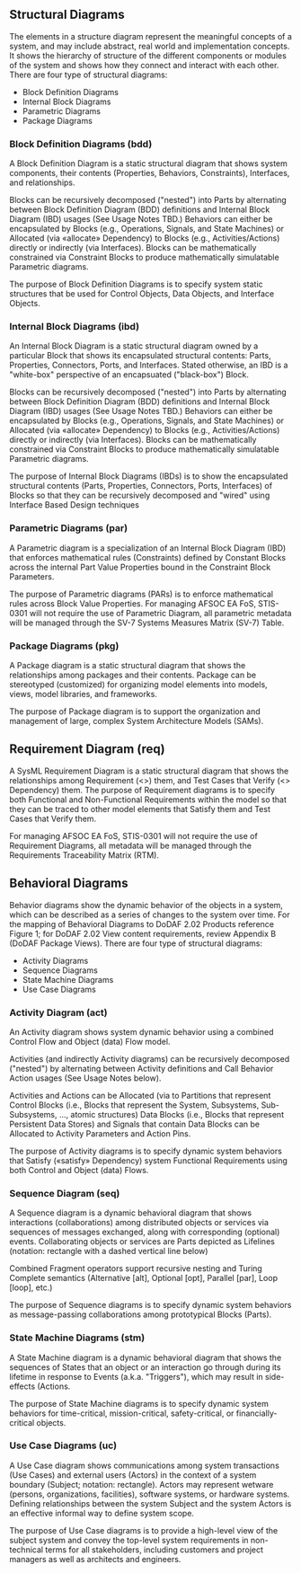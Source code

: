## Structural Diagrams 
The elements in a structure diagram represent the meaningful concepts of a system, and may include abstract, real world and implementation concepts. It shows the hierarchy of structure of the different components or modules of the system and shows how they connect and interact with each other. There are four type of structural diagrams:

- Block Definition Diagrams 
- Internal Block Diagrams 
- Parametric Diagrams
- Package Diagrams  

### Block Definition Diagrams (bdd) 
A Block Definition Diagram is a static structural diagram that shows system components, their contents (Properties, Behaviors, Constraints), Interfaces, and relationships. 

Blocks can be recursively decomposed ("nested") into Parts by alternating between Block Definition Diagram (BDD) definitions and Internal Block Diagram (IBD) usages (See Usage Notes TBD.) 
Behaviors can either be encapsulated by Blocks (e.g., Operations, Signals, and State Machines) or Allocated (via «allocate» Dependency) to Blocks (e.g., Activities/Actions) directly or indirectly (via Interfaces). 
Blocks can be mathematically constrained via Constraint Blocks to produce mathematically simulatable Parametric diagrams.  
 
The purpose of Block Definition Diagrams is to specify system static structures that be used for Control Objects, Data Objects, and Interface Objects. 

### Internal Block Diagrams (ibd) 
An Internal Block Diagram is a static structural diagram owned by a particular Block that shows its encapsulated structural contents: Parts, Properties, Connectors, Ports, and Interfaces. Stated otherwise, an IBD is a "white-box" perspective of an encapsuated ("black-box") Block. 

Blocks can be recursively decomposed ("nested") into Parts by alternating between Block Definition Diagram (BDD) definitions and Internal Block Diagram (IBD) usages (See Usage Notes TBD.) 
Behaviors can either be encapsulated by Blocks (e.g., Operations, Signals, and State Machines) or Allocated (via «allocate» Dependency) to Blocks (e.g., Activities/Actions) directly or indirectly (via Interfaces). 
Blocks can be mathematically constrained via Constraint Blocks to produce mathematically simulatable Parametric diagrams. 
 
The purpose of Internal Block Diagrams (IBDs) is to show the encapsulated structural contents (Parts, Properties, Connectors, Ports, Interfaces) of Blocks so that they can be recursively decomposed and "wired" using Interface Based Design techniques 

### Parametric Diagrams (par) 
A Parametric diagram is a specialization of an Internal Block Diagram (IBD) that enforces mathematical rules (Constraints) defined by Constant Blocks across the internal Part Value Properties bound in the Constraint Block Parameters. 

The purpose of Parametric diagrams (PARs) is to enforce mathematical rules across Block Value Properties. For managing AFSOC EA FoS, STIS-0301 will not require the use of Parametric Diagram, all parametric metadata will be managed through the SV-7 Systems Measures Matrix (SV-7) Table. 

### Package Diagrams (pkg) 
A Package diagram is a static structural diagram that shows the relationships among packages and their contents. Package can be stereotyped (customized) for organizing model elements into models, views, model libraries, and frameworks. 

The purpose of Package diagram is to support the organization and management of large, complex System Architecture Models (SAMs). 

## Requirement Diagram (req) 
A SysML Requirement Diagram is a static structural diagram that shows the relationships among Requirement (<<requirements>>) them, and Test Cases that Verify (<<verify>> Dependency) them. The purpose of Requirement diagrams is to specify both Functional and Non-Functional Requirements within the model so that they can be traced to other model elements that Satisfy them and Test Cases that Verify them.  

For managing AFSOC EA FoS, STIS-0301 will not require the use of Requirement Diagrams, all metadata will be managed through the Requirements Traceability Matrix (RTM). 

## Behavioral Diagrams 
Behavior diagrams show the dynamic behavior of the objects in a system, which can be described as a series of changes to the system over time. For the mapping of Behavioral Diagrams to DoDAF 2.02 Products reference Figure 1; for DoDAF 2.02 View content requirements, review Appendix B (DoDAF Package Views). There are four type of structural diagrams:

- Activity Diagrams
- Sequence Diagrams
- State Machine Diagrams
- Use Case Diagrams  

### Activity Diagram (act) 
An Activity diagram shows system dynamic behavior using a combined Control Flow and Object (data) Flow model. 

Activities (and indirectly Activity diagrams) can be recursively decomposed ("nested") by alternating between Activity definitions and Call Behavior Action usages (See Usage Notes below). 

Activities and Actions can be Allocated (via to Partitions that represent Control Blocks (i.e., Blocks that represent the System, Subsystems, Sub-Subsystems, ..., atomic structures) Data Blocks (i.e., Blocks that represent Persistent Data Stores) and Signals that contain Data Blocks can be Allocated to Activity Parameters and Action Pins. 
 
The purpose of Activity diagrams is to specify dynamic system behaviors that Satisfy («satisfy» Dependency) system Functional Requirements using both Control and Object (data) Flows. 

### Sequence Diagram (seq) 
A Sequence diagram is a dynamic behavioral diagram that shows interactions (collaborations) among distributed objects or services via sequences of messages exchanged, along with corresponding (optional) events. Collaborating objects or services are Parts depicted as Lifelines (notation: rectangle with a dashed vertical line below) 

Combined Fragment operators support recursive nesting and Turing Complete semantics (Alternative [alt], Optional [opt], Parallel [par], Loop [loop], etc.) 

The purpose of Sequence diagrams is to specify dynamic system behaviors as message-passing collaborations among prototypical Blocks (Parts). 

### State Machine Diagrams (stm) 
A State Machine diagram is a dynamic behavioral diagram that shows the sequences of States that an object or an interaction go through during its lifetime in response to Events (a.k.a. "Triggers"), which may result in side-effects (Actions. 

The purpose of State Machine diagrams is to specify dynamic system behaviors for time-critical, mission-critical, safety-critical, or financially-critical objects.  

### Use Case Diagrams (uc) 
A Use Case diagram shows communications among system transactions (Use Cases) and external users (Actors) in the context of a system boundary (Subject; notation: rectangle). Actors may represent wetware (persons, organizations, facilities), software systems, or hardware systems. Defining relationships between the system Subject and the system Actors is an effective informal way to define system scope. 

The purpose of Use Case diagrams is to provide a high-level view of the subject system and convey the top-level system requirements in non-technical terms for all stakeholders, including customers and project managers as well as architects and engineers. 

 